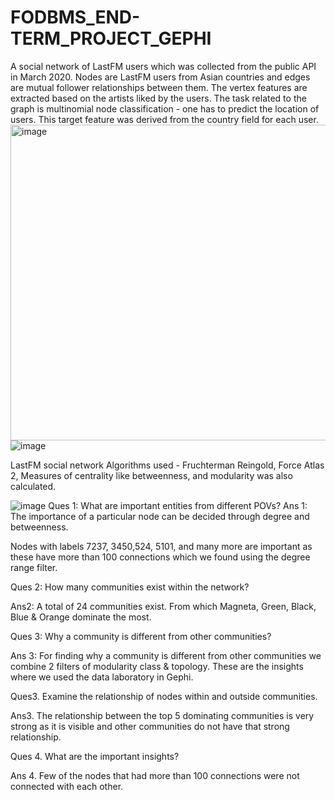 # FODBMS_END-TERM_PROJECT_GEPHI

A social network of LastFM users which was collected from the public API in March 2020. Nodes are LastFM users from Asian countries and edges are mutual follower relationships between them. 
The vertex features are extracted based on the artists liked by the users. The task related to the graph is multinomial node classification - one has to predict the location of users. This target 
feature was derived from the country field for each user.                                                                
<img width="505" alt="image" src="https://user-images.githubusercontent.com/93238926/163675708-3d66dc6f-6436-4bdf-8fe3-c5aa6c4ca6d2.png">
![image](https://user-images.githubusercontent.com/93238926/163675924-8421a7ed-5f6e-464c-b741-d9ac0325dbb2.png)

LastFM social network Algorithms used - Fruchterman Reingold, Force Atlas 2, Measures of centrality like betweenness, and modularity was also calculated.

![image](https://user-images.githubusercontent.com/93238926/163675928-84003875-ed17-43db-b8cd-ef4755321936.png)
Ques 1: What are important entities from different POVs?
Ans 1: The importance of a particular node can be decided through degree and betweenness.

Nodes with labels 7237, 3450,524, 5101, and many more are important as these have more than 100 connections which we found using the degree range filter.

Ques 2: How many communities exist within the network?

Ans2: A total of 24 communities exist. From which Magneta, Green, Black, Blue & Orange dominate the most.

Ques 3: Why a community is different from other communities?

Ans 3: For finding why a community is different from other communities we combine 2 filters of modularity class & topology.
These are the insights where we used the data laboratory in Gephi.

Ques3. Examine the relationship of nodes within and outside communities.

Ans3.
The relationship between the top 5 dominating communities is very strong as it is visible and other communities do not have that strong relationship.

Ques 4. What are the important insights?

Ans 4. Few of the nodes that had more than 100 connections were not connected with each other.

